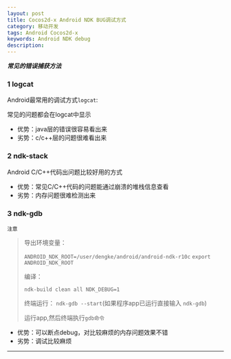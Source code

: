 ```yaml
---
layout: post  
title: Cocos2d-x Android NDK BUG调试方式	
category: 移动开发  
tags: Android Cocos2d-x
keywords: Android NDK debug
description:   
---
```


***常见的错误捕获方法***


### 1 logcat

Android最常用的调试方式`logcat`:

常见的问题都会在logcat中显示

*	优势：java层的错误很容易看出来
*	劣势：c/c++层的问题很难看出来


### 2 ndk-stack


Android C/C++代码出问题比较好用的方式


*	优势：常见C/C++代码的问题能通过崩溃的堆栈信息查看
*	劣势：内存问题很难检测出来


### 3 ndk-gdb


`注意`

>导出环境变量：
>
>`ANDROID_NDK_ROOT=/user/dengke/android/android-ndk-r10c`
>`export ANDROID_NDK_ROOT`
>
>编译：
>
>`ndk-build clean all NDK_DEBUG=1`
>
>终端运行：
>`ndk-gdb --start`(如果程序app已运行直接输入 `ndk-gdb`)
>
>运行app,然后终端执行`gdb命令`

*	优势：可以断点debug，对比较麻烦的内存问题效果不错
*	劣势：调试比较麻烦


	
---